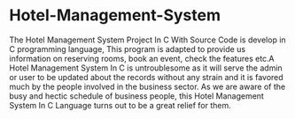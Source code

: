 # Hotel-Management-System
The Hotel Management System Project In C With Source Code is develop in C programming language, This program is adapted to provide us information on reserving rooms, book an event, check the features etc.A Hotel Management System In C is untroublesome as it will serve the admin or user to be updated about the records without any strain and it is favored much by the people involved in the business sector. As we are aware of the busy and hectic schedule of business people, this Hotel Management System In C Language turns out to be a great relief for them. 
